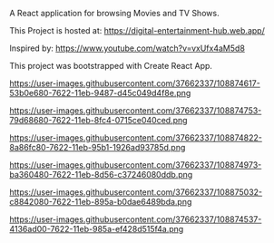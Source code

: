 A React application for browsing Movies and TV Shows.

This Project is hosted at: https://digital-entertainment-hub.web.app/

Inspired by: https://www.youtube.com/watch?v=vxUfx4aM5d8

This project was bootstrapped with Create React App.

https://user-images.githubusercontent.com/37662337/108874617-53b0e680-7622-11eb-9487-d45c049d4f8e.png

https://user-images.githubusercontent.com/37662337/108874753-79d68680-7622-11eb-8fc4-0715ce040ced.png

https://user-images.githubusercontent.com/37662337/108874822-8a86fc80-7622-11eb-95b1-1926ad93785d.png

https://user-images.githubusercontent.com/37662337/108874973-ba360480-7622-11eb-8d56-c37246080ddb.png

https://user-images.githubusercontent.com/37662337/108875032-c8842080-7622-11eb-895a-b0dae6489bda.png

https://user-images.githubusercontent.com/37662337/108874537-4136ad00-7622-11eb-985a-ef428d515f4a.png
